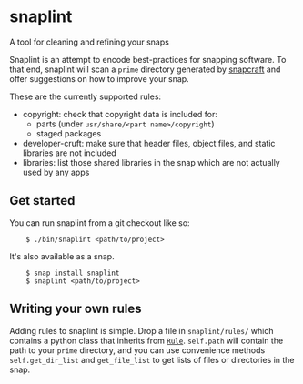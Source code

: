 # snaplint
A tool for cleaning and refining your snaps

Snaplint is an attempt to encode best-practices for snapping software. To that end, snaplint will scan a `prime` directory generated by [snapcraft] and offer suggestions on how to improve your snap.

These are the currently supported rules:
 * copyright: check that copyright data is included for:
   * parts (under `usr/share/<part name>/copyright`)
   * staged packages
 * developer-cruft: make sure that header files, object files, and static libraries are not included
 * libraries: list those shared libraries in the snap which are not actually used by any apps
 
## Get started
You can run snaplint from a git checkout like so:

        $ ./bin/snaplint <path/to/project>

It's also available as a snap.

        $ snap install snaplint
        $ snaplint <path/to/project>
        
## Writing your own rules
Adding rules to snaplint is simple. Drop a file in `snaplint/rules/` which contains a python class that inherits from [`Rule`](snaplint/_rule.py). `self.path` will contain the path to your `prime` directory, and you can use convenience methods `self.get_dir_list` and `get_file_list` to get lists of files or directories in the snap.

[snapcraft]: https://github.com/snapcore/snapcraft
